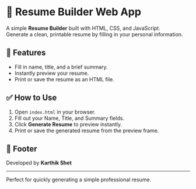 # 📄 Resume Builder Web App

A simple **Resume Builder** built with HTML, CSS, and JavaScript.  
Generate a clean, printable resume by filling in your personal information.

## 🚀 Features
- Fill in name, title, and a brief summary.
- Instantly preview your resume.
- Print or save the resume as an HTML file.

## ✅ How to Use
1. Open `index.html` in your browser.
2. Fill out your Name, Title, and Summary fields.
3. Click **Generate Resume** to preview instantly.
4. Print or save the generated resume from the preview frame.

## 💼 Footer
Developed by **Karthik Shet**

---

Perfect for quickly generating a simple professional resume.
